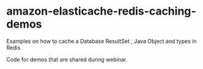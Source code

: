 # amazon-elasticache-redis-caching-demos
Examples on how to cache a Database ResultSet , Java Object and types in Redis


Code for demos that are shared during webinar.
